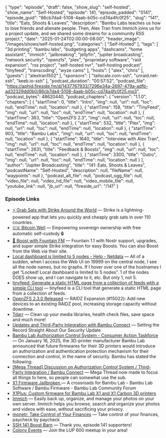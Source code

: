 {
  "type": "episode",
  "draft": false,
  "show_slug": "self-hosted",
  "show_name": "Self-Hosted",
  "episode": 141,
  "episode_padded": "0141",
  "episode_guid": "86cb7da4-5108-4aab-b05c-cd74a4fc0f25",
  "slug": "141",
  "title": "Eats, Shoots & Leaves",
  "description": "Bambu Labs teaches us how to lose friends and alienate people. Then, Alex Tran from Immich joins us for a project update, and we shared some dreams for a community RSS project.",
  "date": "2025-01-24T02:00:00-08:00",
  "header_image": "/images/shows/self-hosted.png",
  "categories": [
    "Self-Hosted"
  ],
  "tags": [
    "3d printing",
    "bambu labs",
    "budgeting apps",
    "dashcams",
    "home assistant",
    "immich",
    "jailbreaking",
    "jellyfin",
    "jupiter broadcasting",
    "network security",
    "openzfs",
    "plex",
    "proprietary software",
    "raid expansion",
    "rss project",
    "self-hosted nvr",
    "self-hosting podcast",
    "tinyfeed",
    "transcoding",
    "wyze cams"
  ],
  "hosts": [
    "alex",
    "chris"
  ],
  "guests": [
    "alextran1502"
  ],
  "sponsors": [
    "tailscale.com-ssh",
    "unraid.net-ssh",
    "keeb.io-ssh"
  ],
  "podcast_duration": "00:57:52",
  "podcast_file": "https://aphid.fireside.fm/d/1437767933/7296e34a-2697-479a-adfb-ad32329dd0b0/86cb7da4-5108-4aab-b05c-cd74a4fc0f25.mp3",
  "podcast_bytes": 48620440,
  "podcast_chapters": {
    "version": "1.1.0",
    "chapters": [
      {
        "startTime": 0,
        "title": "Intro",
        "img": null,
        "url": null,
        "toc": null,
        "endTime": null,
        "location": null
      },
      {
        "startTime": 158,
        "title": "TinyFeed",
        "img": null,
        "url": null,
        "toc": null,
        "endTime": null,
        "location": null
      },
      {
        "startTime": 363,
        "title": "OpenZFS 2.3",
        "img": null,
        "url": null,
        "toc": null,
        "endTime": null,
        "location": null
      },
      {
        "startTime": 532,
        "title": "Plex",
        "img": null,
        "url": null,
        "toc": null,
        "endTime": null,
        "location": null
      },
      {
        "startTime": 903,
        "title": "Bambu Labs",
        "img": null,
        "url": null,
        "toc": null,
        "endTime": null,
        "location": null
      },
      {
        "startTime": 1640,
        "title": "Interview with Alex Tran",
        "img": null,
        "url": null,
        "toc": null,
        "endTime": null,
        "location": null
      },
      {
        "startTime": 2631,
        "title": "Feedback & Boosts",
        "img": null,
        "url": null,
        "toc": null,
        "endTime": null,
        "location": null
      },
      {
        "startTime": 3300,
        "title": "Outro",
        "img": null,
        "url": null,
        "toc": null,
        "endTime": null,
        "location": null
      }
    ],
    "author": "Jupiter Broadcasting",
    "title": "141: Eats, Shoots & Leaves",
    "podcastName": "Self-Hosted",
    "description": null,
    "fileName": null,
    "waypoints": null
  },
  "podcast_alt_file": null,
  "podcast_ogg_file": null,
  "video_file": null,
  "video_hd_file": null,
  "video_mobile_file": null,
  "youtube_link": null,
  "jb_url": null,
  "fireside_url": "/141"
}


### Episode Links

  * [⚡ Grab Sats with Strike Around the World](https://strike.me/download/ "⚡ Grab Sats with Strike Around the World") — Strike is a lightning-powered app that lets you quickly and cheaply grab sats in over 110 countries.
  * [🇨🇦 Bitcoin Well](https://bitcoinwell.com/referral/jupiter "🇨🇦  Bitcoin Well") — Empowering sovereign ownership with free automatic self-custody 🔒
  * [🎉 Boost with Fountain FM](https://fountain.fm/show/LxGQPEpBqTDLxF4d6qC5 "🎉 Boost with Fountain FM") — Fountain 1.1 with Nostr support, upgrades, and super simple Strike integration for easy Boosts. You can also Boost from the Web via their site.
  * [Local dashboard is limited to 5 nodes - Help - Netdata](https://community.netdata.cloud/t/suddenly-local-dashboard-is-limited-to-5-nodes/7111 "Local dashboard is limited to 5 nodes - Help - Netdata") — All of a sudden, when I access the Web UI on 19999 on the central node, I see all the node names, but no graphs. If I hover over one of the hostnames I get “Locked! Local dashboard is limited to 5 nodes”. 1 of the nodes DOES show up, and I can navigate to it, etc. But only 1, not 5.
  * [tinyfeed: Generate a static HTML page from a collection of feeds wtih a simple CLI tool](https://github.com/TheBigRoomXXL/tinyfeed "tinyfeed: Generate a static HTML page from a collection of feeds wtih a simple CLI tool") — tinyfeed is a CLI tool that generate a static HTML page from a collection of feeds.
  * [OpenZFS 2.3.0 Released](https://github.com/openzfs/zfs/releases/ "OpenZFS 2.3.0 Released") — RAIDZ Expansion (#15022): Add new devices to an existing RAIDZ pool, increasing storage capacity without downtime.
  * [Tdarr](https://home.tdarr.io/ "Tdarr") — Clean up your media libraries, health check files, save space and much more!
  * [Updates and Third-Party Integration with Bambu Connect](https://blog.bambulab.com/updates-and-third-party-integration-with-bambu-connect/ "Updates and Third-Party Integration with Bambu Connect") — Setting the Record Straight About Our Security Update
  * [Bambu Lab Authorization Control System - Consumer Action Taskforce](https://wiki.rossmanngroup.com/wiki/Bambu_Lab_Authorization_Control_System "Bambu Lab Authorization Control System - Consumer Action Taskforce") — On January 16, 2025, the 3D-printer manufacturer Bambu Lab announced that future firmwares for their 3D printers would introduce an authorization and authentication protection mechanism for their connection and control, in the name of security. Bambu has stated the following:
  * [[Mega Thread] Discussion on Authorization Control System / Third-Party Integration / Bambu Connect](https://www.reddit.com/r/BambuLab/comments/1i5xvgc/mega_thread_discussion_on_authorization_control/ "\[Mega Thread\] Discussion on Authorization Control System / Third-Party Integration / Bambu Connect") — Mega Thread now made to focus all things to here, so people can somewhat use the sub. 
  * [X1 Firmware Jailbroken ](https://forum.bambulab.com/t/x1-firmware-jailbroken-a-crossroads-for-bambu-lab/47347 "X1 Firmware Jailbroken ") — A crossroads for Bambu Lab - Bambu Lab Software / Bambu Firmware - Bambu Lab Community Forum
  * [X1Plus: Custom firmware for Bambu Lab X1 and X1 Carbon 3D printers](https://github.com/X1Plus/X1Plus "X1Plus: Custom firmware for Bambu Lab X1 and X1 Carbon 3D printers")
  * [Immich](https://immich.app/ "Immich") — Easily back up, organize, and manage your photos on your own server. Immich helps you browse, search and organize your photos and videos with ease, without sacrificing your privacy.
  * [monetr: Take Control of Your Finances](https://monetr.app/ "monetr: Take Control of Your Finances") — Take control of your finances, paycheck by paycheck
  * [SSH 141 Boost Barn](https://paste.docs.lol/code/ExorciseYeldrings "SSH 141 Boost Barn") — Thank you, episode 141 supporters!
  * [Colony Events](https://colonyevents.com/events/ "Colony Events") — Join the LUP 600 meetup in your area!


